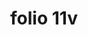 ---
layout: edition
title: folio 11v
manuscript: Bologna, Biblioteca Comunale dell'Archiginnasio, MS B. 3489
sigla: Br
iip: br011v.tif
milestone: 22
---